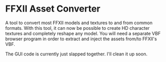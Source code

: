 # FFXII Asset Converter

A tool to convert most FFXII models and textures to and from common formats.
With this tool, it can now be possible to create HD character textures and completely reshape any model.
You will need a separate VBF browser program in order to extract and inject the assets from/to FFXII's VBF.

The GUI code is currently just slapped together. I'll clean it up soon.

